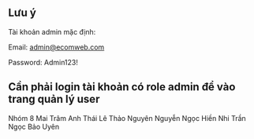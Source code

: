 ## Lưu ý

Tài khoản admin mặc định: 

Email: admin@ecomweb.com

Password: Admin123!

Cần phải login tài khoản có role admin để vào trang quản lý user
-----------------
Nhóm 8
Mai Trâm Anh
Thái Lê Thảo Nguyên
Nguyễn Ngọc Hiền Nhi
Trần Ngọc Bảo Uyên